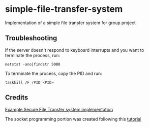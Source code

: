 # simple-file-transfer-system

Implementation of a simple file transfer system for group project

## Troubleshooting

If the server doesn't respond to keyboard interrupts and you want to terminate the process, run:

```Batch
netstat -ano|findstr 5000
```

To terminate the process, copy the PID and run:

```Batch
taskkill /F /PID <PID>
```

## Credits

[Example Secure File Transfer system implementation](https://github.com/FarisHijazi/Secure-FileTransfer/tree/master)

The socket programming portion was created following this [tutorial](https://realpython.com/python-sockets/)
